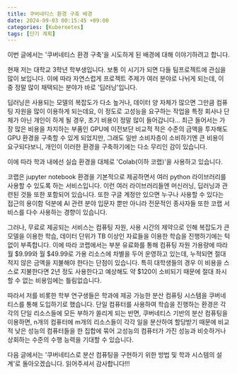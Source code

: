 ```yaml
---
title: 쿠버네티스 환경 구축 배경
date: 2024-09-03 00:15:45 +09:00
categories: [Kubernetes]
tags: [단기 계획]
---
```


이번 글에서는 '쿠버네티스 환경 구축'을 시도하게 된 배경에 대해 이야기하려고 합니다.

현재 저는 대학교 3학년 학부생입니다. 보통 이 시기가 되면 다들 팀프로젝트에 관심을 많이 보입니다. 이에 따라 자연스럽게 프로젝트 주제가 여러 분야로 나뉘게 되는데, 이 중 정말 많이 채택되는 분야가 바로 '딥러닝'입니다.

딥러닝은 사용되는 모델의 복잡도가 다소 높거나, 데이터 양 자체가 많으면 그만큼 컴퓨팅 자원을 많이 이용하게 되는데요, 이 정도로 고성능을 요구하는 작업을 특정 회사나 단체가 아닌 개인이 하게 될 경우, 초기 비용이 정말 많이 들어갑니다... 최근 들어서는 가장 많은 비용을 차지하는 부품인 GPU에 이전보단 비교적 적은 수준의 금액을 투자해도 GPU 환경을 구축할 수 있게 되었지만, 그래도 일반 소비자층이 소비하기엔 큰 비용이 요구되다보니, 개인이 이러한 환경을 구축하기에는 다소 무리인 감이 있습니다.

이에 따라 학과 내에선 실습 환경을 대체로 'Colab(이하 코랩)'을 사용하고 있습니다.

코랩은 jupyter notebook 환경을 기본적으로 제공하면서 여러 python 라이브러리를 사용할 수 있도록 하는 서비스입니다. 이런 여러 라이브러리들엔 머신러닝, 딥러닝과 관련된 것들 또한 포함되어 있습니다. 또한 구글 계정만 있으면 누구나 사용할 수 있다는 접근의 용이함 덕분에 AI 관련 분야 입문자 뿐만 아니라 전문적인 종사자들 또한 코랩 서비스를 다수 사용하는 경향이 있습니다.

그러나, 무료로 제공되는 서비스는 컴퓨팅 자원, 사용 시간의 제약으로 인해 복잡도가 큰 모델을 이용한 학습, 데이터 단위가 TB 이상인 자료들을 이용한 학습을 진행하기에는 턱없이 부족합니다. 이에 따라 코랩에서는 부분 유료화를 통해 컴퓨팅 자원 가용량에 따라 월 $9.99와 월 $49.99로 가용 리소스에 차별을 두어 운영하고 있는데, 누적되면 절대 적지 않은 금액을 지불해야 한다는 단점이 있습니다. 특히 대학생들의 경우 이 비용을 스스로 지불한다면 2년 정도 사용한다고 예상해도 약 $120이 소비되기 때문에 절대 좌시할 수 없는 비용임에는 틀림없습니다.

따라서 저를 비롯한 학부 연구생들은 학과에 제공 가능한 분산 컴퓨팅 시스템을 쿠버네티스를 통해 도입하기로 했습니다. 단일 컴퓨터를 사용하여 학습을 진행하는 환경은 각각의 단일 리소스들에 모든 부하가 쏠리게 되는 반면, 쿠버네티스 기반의 분산 컴퓨팅을 이용하면, n개의 컴퓨터에 m개의 리소스들이 각각 일을 분산하여 할당받기 때문에 비교적 낮은 성능의 컴퓨터들을 한 집합에 묶어 고성능의 컴퓨터가 가진 성능과 비슷하거나 상회하는 수준의 수행 능력을 기대할 수 있습니다.

다음 글에서는 '쿠버네티스로 분산 컴퓨팅을 구현하기 위한 방법 및 학과 시스템의 설계'로 돌아오겠습니다. 읽어주셔서 감사합니다!!!
